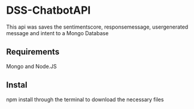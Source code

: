 # DSS-ChatbotAPI

This api was saves the sentimentscore, responsemessage, usergenerated message and intent to a Mongo Database  


## Requirements

Mongo and Node.JS

## Instal
npm install through the terminal to download the necessary files 
